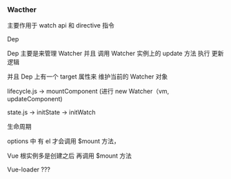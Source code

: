 ### Wacther

  主要作用于  watch api 和 directive 指令


  Dep

  Dep 主要是来管理 Watcher 并且 调用 Watcher 实例上的 update 方法 执行 更新逻辑 

  并且 Dep 上有一个 target 属性来 维护当前的 Watcher 对象

  lifecycle.js -> mountComponent (进行 new Watcher（vm, updateComponent)

  state.js -> initState -> initWatch

  生命周期

  options 中  有 el 才会调用 $mount 方法，

  Vue 根实例多是创建之后 再调用 $mount 方法

  Vue-loader ???